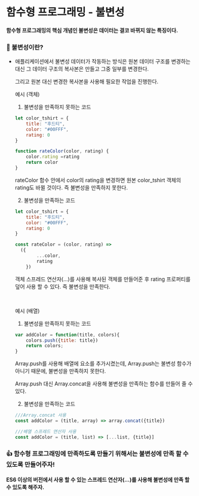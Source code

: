 # 함수형 프로그래밍 - 불변성



#### 함수형 프로그래밍의 핵심 개념인 불변성은 데이터는 결코 바뀌지 않는 특징이다.

### 🧐 불변성이란? 

* 애플리케이션에서 불변성 데이터가 작동하는 방식은 원본 데이터 구조를 변경하는 대신 그 데이터 구조의 복사본은 만들고 그중 일부를 변경한다.

  그리고 원본 대신 변경한 복사본을 사용해 필요한 작업을 진행한다.

  

  예시 (객체)

  1) 불변성을 만족하지 못하는 코드

  ```javascript
  let color_tshirt = {
      title: "후드티",
      color: "#00FFF",
      rating: 0
  }
  
  function rateColor(color, rating) {
      color.rating =rating
      return color
  }
  ```

  rateColor 함수 안에서 color의 rating을 변경하면 원본 color_tshirt 객체의 rating도 바뀔 것이다. 즉 불변성을 만족하지 못한다.

  

  2) 불변성을 만족하는 코드

  ```javascript
  let color_tshirt = {
      title: "후드티",
      color: "#00FFF",
      rating: 0
  }
  
  const rateColor = (color, rating) =>
  	({
          ...color,
          rating
      })
  ```

  객체 스프레드 연산자(...)를 사용해 복사된 객체를 만들어준 후 rating 프로퍼티를 덮어 사용 할 수 있다. 즉 불변성을 만족한다.

  ​		

  예시 (배열)

  1) 불변성을 만족하지 못하는 코드

  ```javascript
  var addColor = function(title, colors){
      colors.push({title: title})
      return colors;
  }
  ```

  Array.push를 사용해 배열에 요소를 추가시켰는데, Array.push는 불변성 함수가 아니기 때문에, 불변성을 만족하지 못한다. 

  Array.push 대신 Array.concat을 사용해 불변성을 만족하는 함수를 만들어 줄 수 있다.

  

  2) 불변성을 만족하는 코드 

  ```javascript
  ///Array.concat 사용
  const addColor = (title, array) => array.concat({title})
  
  ///배열 스프레드 연산자 사용
  const addColor = (title, list) => [...list, {title}]
  ```



### 👍 함수형 프로그래밍에 만족하도록 만들기 위해서는 불변성에 만족 할 수 있도록 만들어주자!

#### 		ES6 이상의 버전에서 사용 할 수 있는 스프레드 연산자(...)를 사용해 불변성에 만족 할 수 있도록 해주자.



